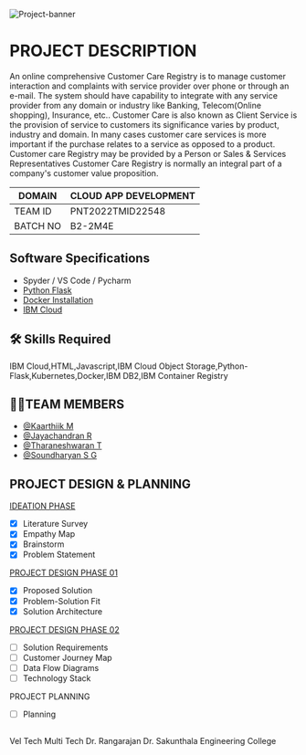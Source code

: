 ![Project-banner](https://user-images.githubusercontent.com/91838287/197243601-4850b7aa-dd21-4f4e-be34-233c17edf5de.jpg)


# PROJECT DESCRIPTION

An online comprehensive Customer Care Registry is to manage customer interaction and complaints with service provider over phone or through an e-mail. The system should have capability to integrate with any service provider from any domain or industry like Banking, Telecom(Online shopping), Insurance, etc.. Customer Care is also known as Client Service is the provision of service to customers its significance varies by product, industry and domain. In many cases customer care services is more important if the purchase relates to a service as opposed to a product. Customer care Registry may be provided by a Person or Sales & Services Representatives Customer Care Registry is normally an integral part of a company's customer value proposition.

| DOMAIN             | CLOUD APP DEVELOPMENT                                                                |
| ----------------- | ------------------------------------------------------------------ |
| TEAM ID | PNT2022TMID22548 |
| BATCH NO | B2-2M4E |


 
## Software Specifications

 - Spyder / VS Code / Pycharm
 - [Python Flask](https://flask.palletsprojects.com/en/2.2.x/)
 - [Docker Installation](https://docs.docker.com/engine/install/)
 - [IBM Cloud](https://cloud.ibm.com/login)


## 🛠 Skills Required
IBM Cloud,HTML,Javascript,IBM Cloud Object Storage,Python-Flask,Kubernetes,Docker,IBM DB2,IBM Container Registry


## 👨‍💻TEAM MEMBERS

- [@Kaarthiik M](https://github.com/IBM-EPBL/IBM-Project-20927-1659767041/tree/main/Assignments/Kaarthiik%20M%20(Team%20Lead))
- [@Jayachandran R](https://github.com/IBM-EPBL/IBM-Project-20927-1659767041/tree/main/Assignments/Jayachandran%20R)
- [@Tharaneshwaran T](https://github.com/IBM-EPBL/IBM-Project-20927-1659767041/tree/main/Assignments/Tharaneshwaran%20T)
- [@Soundharyan S G](https://github.com/IBM-EPBL/IBM-Project-20927-1659767041/tree/main/Assignments/Soundharyan%20S%20G)


## PROJECT DESIGN & PLANNING
 [IDEATION PHASE](https://github.com/IBM-EPBL/IBM-Project-20927-1659767041/tree/main/Project%20Design%26Planing/Ideation%20phase)
- [x]   Literature Survey
- [x]   Empathy Map
- [x]   Brainstorm
- [x]   Problem Statement

 [PROJECT DESIGN PHASE 01](https://github.com/IBM-EPBL/IBM-Project-20927-1659767041/tree/main/Project%20Design%26Planing/Design_Phase_01)
- [x]   Proposed Solution
- [x]   Problem-Solution Fit
- [x]   Solution Architecture

[PROJECT DESIGN PHASE 02]()
- [ ]   Solution Requirements
- [ ]   Customer Journey Map
- [ ]   Data Flow Diagrams
- [ ]   Technology Stack

PROJECT PLANNING
- [ ]   Planning

## 
Vel Tech Multi Tech Dr. Rangarajan Dr. Sakunthala Engineering College
## 
 

